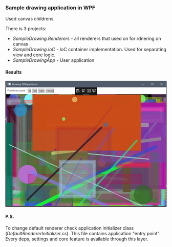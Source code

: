 ### Sample drawing application in WPF
Used canvas childrens.

There is 3 projects:

 - *SampleDrawing.Renderers* - all renderers that used on for rdnering on canvas
 - *SampleDrawing.IoC* - IoC container implementation. Used for separating view and core logic.
 - *SampleDrawingApp* - User application

#### Results

![Window Screen Image](screen.PNG)


#### P.S.
To change default renderer check application initializer class (*DefaultRendererInitializer.cs*).
This file contains application "entry point". Every deps, settings and core feature is available through this layer.